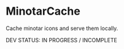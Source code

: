 MinotarCache
============

Cache minotar icons and serve them locally.

DEV STATUS: IN PROGRESS / INCOMPLETE